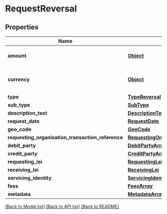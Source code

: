 # RequestReversal

## Properties
Name | Type | Description | Notes
------------ | ------------- | ------------- | -------------
**amount** | [**Object**](Object.md) | The transaction amount. | [optional] 
**currency** | [**Object**](Object.md) | Currency of the transaction amount. | [optional] 
**type** | [**TypeReversal**](TypeReversal.md) |  | 
**sub_type** | [**SubType**](SubType.md) |  | [optional] 
**description_text** | [**DescriptionText**](DescriptionText.md) |  | [optional] 
**request_date** | [**RequestDate**](RequestDate.md) |  | [optional] 
**geo_code** | [**GeoCode**](GeoCode.md) |  | [optional] 
**requesting_organisation_transaction_reference** | [**RequestingOrganisationTransactionReference**](RequestingOrganisationTransactionReference.md) |  | [optional] 
**debit_party** | [**DebitPartyArray**](DebitPartyArray.md) |  | [optional] 
**credit_party** | [**CreditPartyArray**](CreditPartyArray.md) |  | [optional] 
**requesting_lei** | [**RequestingLei**](RequestingLei.md) |  | [optional] 
**receiving_lei** | [**ReceivingLei**](ReceivingLei.md) |  | [optional] 
**servicing_identity** | [**ServicingIdentity**](ServicingIdentity.md) |  | [optional] 
**fees** | [**FeesArray**](FeesArray.md) |  | [optional] 
**metadata** | [**MetadataArray**](MetadataArray.md) |  | [optional] 

[[Back to Model list]](../README.md#documentation-for-models) [[Back to API list]](../README.md#documentation-for-api-endpoints) [[Back to README]](../README.md)

